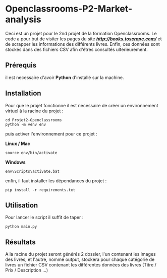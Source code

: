 
# Openclassrooms-P2-Market-analysis

Ceci est un projet pour le 2nd projet de la formation Openclassrooms. Le code a pour but de visiter les pages du site ***http://books.toscrape.com/*** et de scrapper les informations des différents livres. Enfin, ces données sont stockés dans des fichiers CSV afin d'êtres consultés ulterieurement.

## Prérequis

il est necessaire d'avoir **Python** d'installé sur la machine.

## Installation

Pour que le projet fonctionne il est necessaire de créer un environnement virtuel à la racine du projet :

```
cd Projet2-Openclassrooms
python -m venv env
```

puis activer l'environnement pour ce projet :

**Linux / Mac**
```
source env/bin/activate
```

**Windows**

```
env\Scripts\activate.bat
```

enfin, il faut installer les dépendances du projet :

```
pip install -r requirements.txt
```

## Utilisation

Pour lancer le script il suffit de taper :

```
python main.py
```

## Résultats

A la racine du projet seront générés 2 dossier, l'un contenant les images des livres, et l'autre, nommé output, stockera pour chaque catégorie de livres un fichier CSV contenant les différentes données des livres (Titre / Prix / Description ...)